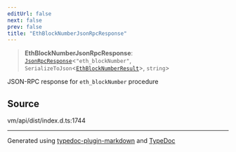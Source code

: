 ```yaml
---
editUrl: false
next: false
prev: false
title: "EthBlockNumberJsonRpcResponse"
---
```


> **EthBlockNumberJsonRpcResponse**: [`JsonRpcResponse`](/generated/type-aliases/jsonrpcresponse/)\<`"eth_blockNumber"`, `SerializeToJson`\<[`EthBlockNumberResult`](/generated/type-aliases/ethblocknumberresult/)\>, `string`\>

JSON-RPC response for `eth_blockNumber` procedure

## Source

vm/api/dist/index.d.ts:1744

***
Generated using [typedoc-plugin-markdown](https://www.npmjs.com/package/typedoc-plugin-markdown) and [TypeDoc](https://typedoc.org/)
